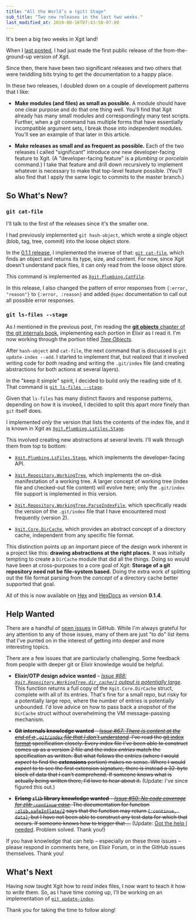 ```yaml
---
title: "All the World’s a (git) Stage"
sub_title: "Two new releases in the last two weeks."
last_modified_at: 2019-08-16T07:43:58-07:00
---
```


It's been a big two weeks in Xgit land!

When I [last posted](/burning-down-the-house/), I had just made the first public release of the from-the-ground-up version of Xgit.

Since then, there have been two significant releases and two others that were twiddling bits trying to get the documentation to a happy place.

In these two releases, I doubled down on a couple of development patterns that I like:

* **Make modules (and files) as small as possible.** A module should have one clear purpose and do that one thing well. You'll find that Xgit already has many small modules and correspondingly many test scripts. Further, when a git command has multiple forms that have essentially incompatible argument sets, I break those into independent modules. You'll see an example of that later in this article.

* **Make releases as small and as frequent as possible.** Each of the two releases I called "significant" introduce _one_ new developer-facing feature to Xgit. (A "developer-facing feature" is a _plumbing_ or _porcelain_ command.) I take that feature and drill down recursively to implement whatever is necessary to make that top-level feature possible. (You'll also find that I apply the same logic to commits to the master branch.)

## So What's New?

### `git cat-file`

I'll talk to the first of the releases since it's the smaller one.

I had previously implemented `git hash-object`, which wrote a single object (blob, tag, tree, commit) into the loose object store.

In the [0.1.1 release](https://github.com/elixir-git/xgit/blob/master/CHANGELOG.md#v011), I implemented the inverse of that: [`git cat-file`](https://git-scm.com/docs/git-cat-file), which finds an object and returns its type, size, and content. For now, since Xgit doesn't understand pack files, it can only read from the loose object store.

This command is implemented as [`Xgit.Plumbing.CatFile`](https://hexdocs.pm/xgit/Xgit.Plumbing.CatFile.html).

In this release, I also changed the pattern of error responses from `{:error, "reason"}` to `{:error, :reason}` and added `@spec` documentation to call out all possible error responses.

### `git ls-files --stage`

As I mentioned in the previous post, I'm reading the [**git objects** chapter of the git internals book](https://git-scm.com/book/en/v2/Git-Internals-Git-Objects), implementing each portion in Elixir as I read it. I'm now working through the portion titled _[Tree Objects](https://git-scm.com/book/en/v2/Git-Internals-Git-Objects#_tree_objects)._

After `hash-object` and `cat-file`, the next command that is discussed is `git update-index --add`. I started to implement that, but realized that it involved writing code for _both_ reading and writing the `.git/index` file (and creating abstractions for both actions at several layers).

In the "keep it simple" spirit, I decided to build only the reading side of it. That command is [`git ls-files --stage`](https://git-scm.com/docs/git-ls-files#Documentation/git-ls-files.txt---stage).

Given that `ls-files` has many distinct flavors and response patterns, depending on how it is invoked, I decided to split this apart more finely than `git` itself does.

I implemented _only_ the version that lists the contents of the index file, and it is known in Xgit as [`Xgit.Plumbing.LsFiles.Stage`](https://hexdocs.pm/xgit/Xgit.Plumbing.LsFiles.Stage.html).

This involved creating new abstractions at several levels. I'll walk through them from top to bottom:

* [`Xgit.Plumbing.LsFiles.Stage`](https://hexdocs.pm/xgit/Xgit.Plumbing.LsFiles.Stage.html), which implements the developer-facing API.

* [`Xgit.Repository.WorkingTree`](https://hexdocs.pm/xgit/Xgit.Repository.WorkingTree.html), which implements the on-disk manifestation of a working tree. A larger concept of working tree (index file and checked-out file content) will evolve here; only the `.git/index` file support is implemented in this version.

* [`Xgit.Repository.WorkingTree.ParseIndexFile`](https://hexdocs.pm/xgit/Xgit.Repository.WorkingTree.ParseIndexFile.html), which specifically reads the version of the `.git/index` file that I have encountered most frequently (version 2).

* [`Xgit.Core.DirCache`](https://hexdocs.pm/xgit/Xgit.Core.DirCache.html), which provides an abstract concept of a directory cache, independent from any specific file format.

This distinction points up an important piece of the design work inherent in a project like this: **drawing abstractions at the right places.** It was initially tempting to create a `DirCache` module that did all the things. Doing so would have been at cross-purposes to a core goal of Xgit: **Storage of a git repository need not be file-system based.** Doing the extra work of splitting out the file format parsing from the _concept_ of a directory cache better supported that goal.

All of this is now available on [Hex](https://hex.pm/packages/xgit) and [HexDocs](https://hexdocs.pm/xgit/0.1.4/Xgit.html) as version **0.1.4**.

## Help Wanted

There are a handful of [open issues](https://github.com/elixir-git/xgit/issues) in GitHub. While I'm always grateful for any attention to any of those issues, many of them are just "to do" list items that I've punted on in the interest of getting into deeper and more interesting topics.

There are a few issues that are particularly challenging. Some feedback from people with deeper git or Elixir knowledge would be helpful.

* **Elixir/OTP design advice wanted** – _[Issue #88: `Xgit.Repository.WorkingTree.dir_cache/1` output is potentially large](https://github.com/elixir-git/xgit/issues/88)._ This function returns a full copy of the `Xgit.Core.DirCache` struct, complete with all of its entries. That's fine for a small repo, but risky for a potentially large repo, where the number of entries is potentially unbounded. I'd love advice on how to pass back a _snapshot_ of the `DirCache` struct without overwhelming the VM message-passing mechanism.

* ~~**Git internals knowledge wanted** – _[Issue #67: There is content at the end of a `.git/index` file that I don't understand](https://github.com/elixir-git/xgit/issues/67)._ I've read the [git index format](https://github.com/git/git/blob/master/Documentation/technical/index-format.txt) specification closely. Every index file I've been able to construct comes up as a version 2 file and the index _entries_ match the specification as written. But what follows the entries (where I would _expect_ to find the **extensions** portion) makes no sense. Where I would _expect_ to to see the first extension signature, there is instead a 32-byte block of data that I can't comprehend. If someone knows what is actually being written there, I'd love to hear about it.~~ (Update: I've since figured this out.)

* ~~**Erlang `zlib` library knowledge wanted** – _[Issue #50: No code coverage for zlib `:continue` case](https://github.com/elixir-git/xgit/issues/50)._ The documentation for function [`:zlib.safeInflate/2`](http://erlang.org/doc/man/zlib.html#safeInflate-2) says that the function may return `{:continue, data}`, but I have not been able to construct any test data for which that occurs. If someone knows how to trigger that …~~ (Update: [Got the help I needed](https://github.com/elixir-git/xgit/issues/50#issuecomment-522357816). Problem solved. Thank you!)

If you have knowledge that can help – especially on these three issues – please respond in comments here, on Elixir Forum, or in the GitHub issues themselves. Thank you!

## What's Next

Having now taught Xgit how to _read_ index files, I now want to teach it how to _write_ them. So, as I have time coming up, I'll be working on an implementation of [`git update-index`](https://git-scm.com/docs/git-update-index).

Thank you for taking the time to follow along!
